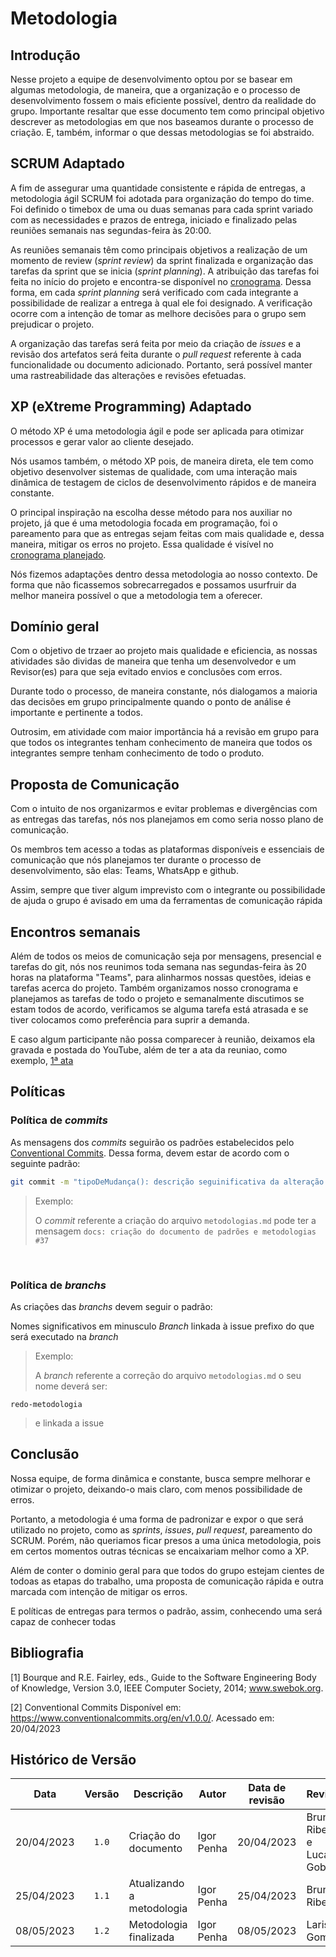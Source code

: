 <div class="body">

# Metodologia

## Introdução

<p align="justify">

Nesse projeto a equipe de desenvolvimento optou por se basear em algumas metodologia, de maneira, que a organização e o processo de desenvolvimento 
fossem o mais eficiente possível, dentro da realidade do grupo. 
Importante resaltar que esse documento tem como principal objetivo descrever as metodologias em que nos baseamos durante o processo de criação.
E, também, informar o que dessas metodologias se foi abstraido.

## SCRUM Adaptado

A fim de assegurar uma quantidade consistente e rápida de entregas, a metodologia ágil SCRUM foi adotada para organização do tempo do time. 
Foi definido o timebox de uma ou duas semanas para cada sprint variado com as necessidades e prazos de entrega, iniciado e finalizado pelas reuniões semanais nas segundas-feira às 20:00.

As reuniões semanais têm como principais objetivos a realização de um  momento de review (_sprint review_) da sprint finalizada e organização das tarefas da sprint que se inicia (_sprint planning_). 
A atribuição das tarefas foi feita no início do projeto e encontra-se disponível no [cronograma](https://github.com/Interacao-Humano-Computador/2023.1-BancoCentral/blob/master/docs/planejamento/cronograma.md). 
Dessa forma, em cada _sprint planning_ será verificado com cada integrante a possibilidade de realizar a entrega à qual ele foi designado.
A verificação ocorre com a intenção de tomar as melhore decisões para o grupo sem prejudicar o projeto.

A organização das tarefas será feita por meio da criação de _issues_ e a revisão dos artefatos será feita durante o _pull request_ referente à cada funcionalidade ou documento adicionado.
Portanto, será possível manter uma rastreabilidade das alterações e revisões efetuadas.

## XP (eXtreme Programming) Adaptado

O método XP é uma metodologia ágil e pode ser aplicada para otimizar processos e gerar valor ao cliente desejado. 

Nós usamos também, o método XP pois, de maneira direta, ele tem como objetivo desenvolver sistemas de qualidade, com uma interação mais dinâmica de testagem de ciclos de desenvolvimento rápidos e de maneira constante. 

O principal inspiração na escolha desse método para nos auxiliar no projeto, já que é uma metodologia
focada em programação, foi o pareamento para que as entregas sejam feitas com mais qualidade
e, dessa maneira, mitigar os erros no projeto. Essa qualidade é visível no [cronograma planejado](https://github.com/Interacao-Humano-Computador/2023.1-BancoCentral/blob/master/docs/planejamento/cronograma_realizado.md).  

Nós fizemos adaptações dentro dessa metodologia ao nosso contexto. De forma que não ficassemos sobrecarregados e possamos usurfruir da melhor maneira possível o que a metodologia tem a oferecer.

## Domínio geral

Com o objetivo de trzaer ao projeto mais qualidade e eficiencia, as nossas atividades são dividas de maneira que tenha um desenvolvedor e um Revisor(es) para que seja evitado envios e conclusões com erros. 

Durante todo o processo, de maneira constante, nós dialogamos a maioria das decisões em grupo principalmente quando o ponto de análise é importante e pertinente a todos.

Outrosim, em atividade com maior importãncia há a revisão em grupo para que todos os integrantes tenham conhecimento de maneira que todos os integrantes sempre tenham conhecimento de todo o produto.

## Proposta de Comunicação

Com o intuito de nos organizarmos e evitar problemas e divergências com as entregas das tarefas, nós nos planejamos em como seria nosso plano de comunicação.

Os membros tem acesso a todas as plataformas disponíveis e essenciais de comunicação que nós planejamos ter durante o processo de desenvolvimento, são elas: Teams, WhatsApp e github.

Assim, sempre que tiver algum imprevisto com o integrante ou possibilidade de ajuda o grupo é avisado em uma da ferramentas de comunicação rápida


## Encontros semanais

Além de todos os meios de comunicação seja por mensagens, presencial e tarefas do git, nós nos reunimos toda semana nas segundas-feira às 20 horas na plataforma "Teams", para alinharmos nossas questões, ideias e tarefas acerca do projeto.
Também organizamos nosso cronograma e planejamos as tarefas de todo o projeto e semanalmente discutimos se estam todos de acordo, verificamos se alguma tarefa está atrasada e se tiver colocamos como preferência para suprir a demanda.

E caso algum participante não possa comparecer à reunião, deixamos ela gravada e postada do YouTube, além de ter a ata da reuniao, como exemplo, [1ª ata](https://github.com/Interacao-Humano-Computador/2023.1-BancoCentral/blob/master/docs/atas/reuniao01.md)


## Políticas

### Política de _commits_

As mensagens dos _commits_ seguirão os padrões estabelecidos pelo [Conventional Commits](https://www.conventionalcommits.org/en/v1.0.0/). Dessa forma, devem estar de acordo com o seguinte padrão:

```bash
git commit -m "tipoDeMudança(): descrição seguinificativa da alteração #issue"
```

> Exemplo:
>
> O _commit_ referente a criação do arquivo `metodologias.md` pode ter a mensagem `docs: criação do documento de padrões e metodologias #37`

</br>

### Política de _branchs_

As criações das _branchs_ devem seguir o padrão:

Nomes significativos em minusculo _Branch_ linkada à issue prefixo do que será executado na _branch_

> Exemplo:
> 
> A _branch_ referente a correção do arquivo `metodologias.md` o seu nome deverá ser:
 
 `redo-metodologia`
 
> e linkada a issue


## Conclusão

Nossa equipe, de forma dinâmica e constante, busca sempre melhorar e otimizar o projeto, deixando-o mais claro, com menos possibilidade de erros. 
  
Portanto, a metodologia é uma forma de padronizar e expor o que será utilizado no projeto, como as _sprints_, _issues_, _pull request_, pareamento do SCRUM.
Porém, não queriamos ficar presos a uma única metodologia, pois em certos momentos outras técnicas se encaixariam melhor como a XP. 

Além de conter o dominio geral para que todos do grupo estejam cientes de todoas as etapas do trabalho, uma proposta de comunicação rápida e outra marcada com intenção de mitigar os erros. 

E políticas de entregas para termos o padrão, assim, conhecendo uma será capaz de conhecer todas

## Bibliografia

[1] Bourque and R.E. Fairley, eds., Guide to the Software Engineering Body of Knowledge, Version 3.0, IEEE Computer Society, 2014; www.swebok.org.

[2] Conventional Commits Disponível em: https://www.conventionalcommits.org/en/v1.0.0/. Acessado em: 20/04/2023

</div>

## Histórico de Versão

| Data | Versão | Descrição | Autor | Data de revisão | Revisor |
|:------:|:--------:|-----------|-------|:---------:|-----------|
| 20/04/2023 | `1.0` | Criação do documento         |   Igor Penha   | 20/04/2023 | Bruno Ribeiro e Lucas Gobbi|
| 25/04/2023 | `1.1` | Atualizando a metodologia    |   Igor Penha   | 25/04/2023 | Bruno Ribeiro              |
| 08/05/2023 | `1.2` | Metodologia finalizada       |   Igor Penha   | 08/05/2023 | Larissa Gomes              |

</div>
